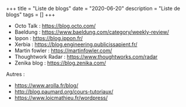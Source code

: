 +++
title = "Liste de blogs"
date = "2020-06-20"
description = "Liste de blogs"
tags = []
+++

* Octo Talk : https://blog.octo.com/
* Baeldung : https://www.baeldung.com/category/weekly-review/
* Ippon : https://blog.ippon.fr/
* Xerbia : https://blog.engineering.publicissapient.fr/
* Martin fowler : https://martinfowler.com/
* Thoughtwork Radar : https://www.thoughtworks.com/radar
* Zenika blog : https://blog.zenika.com/

Autres :
* https://www.arolla.fr/blog/
* http://blog.paumard.org/cours-tutoriaux/
* https://www.loicmathieu.fr/wordpress/
